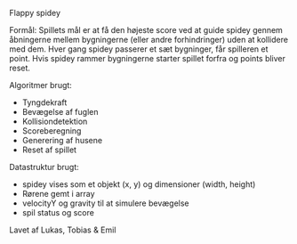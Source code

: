 Flappy spidey

Formål:
Spillets mål er at få den højeste score ved at guide spidey gennem åbningerne mellem bygningerne (eller andre forhindringer) uden at kollidere med dem. Hver gang spidey passerer et sæt bygninger, får spilleren et point. Hvis spidey rammer bygningerne starter spillet forfra og points bliver reset.

Algoritmer brugt:

- Tyngdekraft
- Bevægelse af fuglen
- Kollisiondetektion
- Scoreberegning
- Generering af husene
- Reset af spillet

Datastruktur brugt:

- spidey vises som et objekt (x, y) og dimensioner (width, height)
- Rørene gemt i array
- velocityY og gravity til at simulere bevægelse
- spil status og score

Lavet af Lukas, Tobias & Emil
